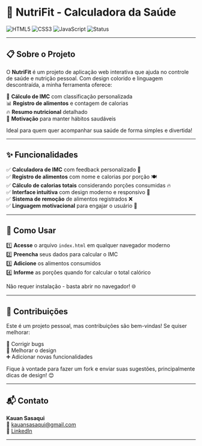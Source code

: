 # 🥗 NutriFit - Calculadora da Saúde

![HTML5](https://img.shields.io/badge/HTML5-E34F26?logo=html5&logoColor=white)
![CSS3](https://img.shields.io/badge/CSS3-1572B6?logo=css3&logoColor=white)
![JavaScript](https://img.shields.io/badge/JavaScript-F7DF1E?logo=javascript&logoColor=black)
![Status](https://img.shields.io/badge/status-finalizado-brightgreen)

---

## 📋 Sobre o Projeto

O **NutriFit** é um projeto de aplicação web interativa que ajuda no controle de saúde e nutrição pessoal. Com design colorido e linguagem descontraída, a minha ferramenta oferece:

🍎 **Cálculo de IMC** com classificação personalizada  
📊 **Registro de alimentos** e contagem de calorias  
🔥 **Resumo nutricional** detalhado  
💪 **Motivação** para manter hábitos saudáveis  

Ideal para quem quer acompanhar sua saúde de forma simples e divertida!

---

## ✨ Funcionalidades

✅ **Calculadora de IMC** com feedback personalizado 🧮  
✅ **Registro de alimentos** com nome e calorias por porção 🍽️  
✅ **Cálculo de calorias totais** considerando porções consumidas 🔥  
✅ **Interface intuitiva** com design moderno e responsivo 🎨  
✅ **Sistema de remoção** de alimentos registrados ❌  
✅ **Linguagem motivacional** para engajar o usuário 💪  

---

## 🚀 Como Usar

1️⃣ **Acesse** o arquivo `index.html` em qualquer navegador moderno  
2️⃣ **Preencha** seus dados para calcular o IMC  
3️⃣ **Adicione** os alimentos consumidos  
4️⃣ **Informe** as porções quando for calcular o total calórico  

Não requer instalação - basta abrir no navegador! 🌐

---

## 🤝 Contribuições

Este é um projeto pessoal, mas contribuições são bem-vindas! Se quiser melhorar:

🔧 Corrigir bugs  
🎨 Melhorar o design  
➕ Adicionar novas funcionalidades  

Fique à vontade para fazer um fork e enviar suas sugestões, principalmente dicas de design! 😊

---

## 📬 Contato

**Kauan Sasaqui**  
📧 [kauansasaqui@gmail.com](mailto:kauansasaqui@gmail.com)  
💼 [LinkedIn](https://www.linkedin.com/in/seu-perfil)  

---


